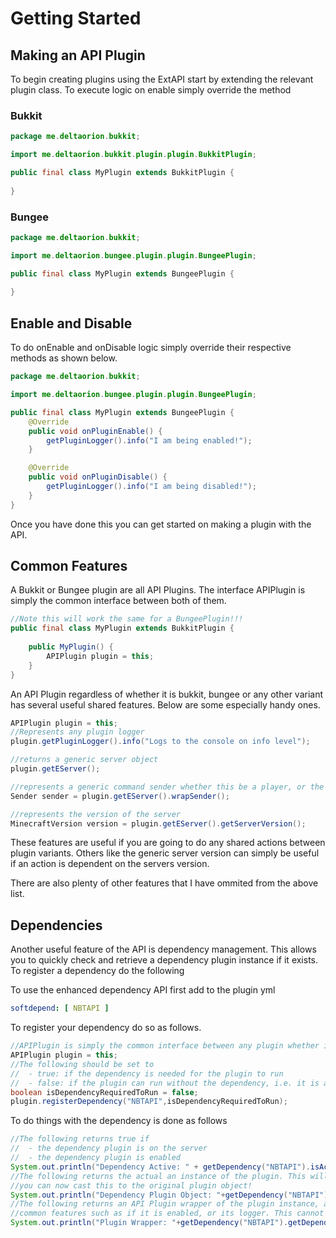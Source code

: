 # Getting Started
## Making an API Plugin

To begin creating plugins using the ExtAPI start by extending the relevant plugin class. To execute logic on enable simply override the method 

### Bukkit 

```java
package me.deltaorion.bukkit;

import me.deltaorion.bukkit.plugin.plugin.BukkitPlugin;

public final class MyPlugin extends BukkitPlugin {
    
}
```

### Bungee

```java
package me.deltaorion.bukkit;

import me.deltaorion.bungee.plugin.plugin.BungeePlugin;

public final class MyPlugin extends BungeePlugin {
    
}
```

## Enable and Disable

To do onEnable and onDisable logic simply override their respective methods as shown below. 

```java
package me.deltaorion.bukkit;

import me.deltaorion.bungee.plugin.plugin.BungeePlugin;

public final class MyPlugin extends BungeePlugin {
    @Override
    public void onPluginEnable() {
        getPluginLogger().info("I am being enabled!");
    }

    @Override
    public void onPluginDisable() {
        getPluginLogger().info("I am being disabled!");
    }
}
```

Once you have done this you can get started on making a plugin with the API. 

## Common Features

A Bukkit or Bungee plugin are all API Plugins. The interface APIPlugin is simply the common interface between both of them. 

```java
//Note this will work the same for a BungeePlugin!!!
public final class MyPlugin extends BukkitPlugin {
    
    public MyPlugin() {
        APIPlugin plugin = this;
    }
}
```

An API Plugin regardless of whether it is bukkit, bungee or any other variant has several useful shared features. Below are some especially handy ones. 

```java
APIPlugin plugin = this;
//Represents any plugin logger
plugin.getPluginLogger().info("Logs to the console on info level");

//returns a generic server object
plugin.getEServer();

//represents a generic command sender whether this be a player, or the console.
Sender sender = plugin.getEServer().wrapSender();

//represents the version of the server
MinecraftVersion version = plugin.getEServer().getServerVersion();
```

These features are useful if you are going to do any shared actions between plugin variants. Others like the generic server version can simply be useful if an action is dependent on the servers version. 

There are also plenty of other features that I have ommited from the above list. 

## Dependencies

Another useful feature of the API is dependency management. This allows you to quickly check and retrieve a dependency plugin instance if it exists. To register a dependency do the following

To use the enhanced dependency API first add to the plugin yml

```yaml
softdepend: [ NBTAPI ]
```

To register your dependency do so as follows.

```java
//APIPlugin is simply the common interface between any plugin whether it be bukkit or bungee.
APIPlugin plugin = this;
//The following should be set to
//  - true: if the dependency is needed for the plugin to run
//  - false: if the plugin can run without the dependency, i.e. it is a soft-depend
boolean isDependencyRequiredToRun = false;
plugin.registerDependency("NBTAPI",isDependencyRequiredToRun);
```

To do things with the dependency is done as follows

```java
//The following returns true if
//  - the dependency plugin is on the server
//  - the dependency plugin is enabled
System.out.println("Dependency Active: " + getDependency("NBTAPI").isActive());
//The following returns the actual an instance of the plugin. This will return a java.lang.Object
//you can now cast this to the original plugin object!
System.out.println("Dependency Plugin Object: "+getDependency("NBTAPI").getDependency());
//The following returns an API Plugin wrapper of the plugin instance, allowing you to quickly access
//common features such as if it is enabled, or its logger. This cannot be cast to the original plugin object
System.out.println("Plugin Wrapper: "+getDependency("NBTAPI").getDependEPlugin());
```



